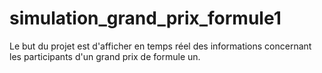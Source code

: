 # simulation_grand_prix_formule1
Le but du projet est d'afficher en temps réel des informations concernant les participants d'un grand prix de formule un.
